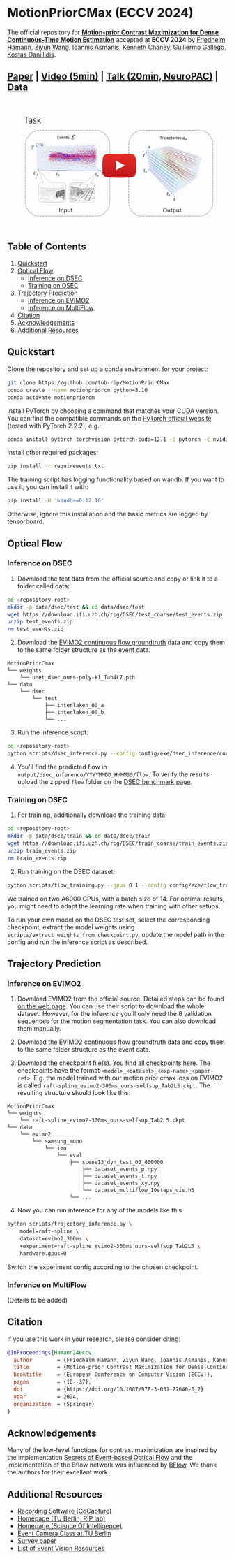 # MotionPriorCMax (ECCV 2024)

The official repository for [**Motion-prior Contrast Maximization for Dense Continuous-Time Motion Estimation**](https://arxiv.org/abs/2407.10802) accepted at **ECCV 2024** by [Friedhelm Hamann](https://friedhelmhamann.github.io/), [Ziyun Wang](https://ziyunclaudewang.github.io/), [Ioannis Asmanis](https://www.grasp.upenn.edu/people/ioannis-asmanis/), [Kenneth Chaney](https://scholar.google.com/citations?user=sIsVwNAAAAAJ&hl=en), [Guillermo Gallego](https://sites.google.com/view/guillermogallego), [Kostas Daniilidis](https://www.cis.upenn.edu/~kostas/).

<h2 align="left">

[Paper](https://arxiv.org/abs/2407.10802) | [Video (5min)](https://youtu.be/Pwnn3Xl9tSk) | [Talk (20min, NeuroPAC)](https://youtu.be/8b1FNsmsvNc) | [Data](https://drive.google.com/drive/folders/1rIScxpsw13skVMW1RxqNxw3nWgVyyU6h?usp=drive_link)

</h2>

[![Motion-prior Contrast Maximization for Dense Continuous-Time Motion Estimation](docs/img/video_cover.png)](https://youtu.be/Pwnn3Xl9tSk)

## Table of Contents

1. [Quickstart](#quickstart)
2. [Optical Flow](#optical-flow)
   - [Inference on DSEC](#inference-on-dsec)
   - [Training on DSEC](#training-on-dsec)
3. [Trajectory Prediction](#trajectory-prediction)
   - [Inference on EVIMO2](#inference-on-evimo2)
   - [Inference on MultiFlow](#inference-on-multiflow)
4. [Citation](#citation)
5. [Acknowledgements](#acknowledgements)
6. [Additional Resources](#additional-resources)

## Quickstart

Clone the repository and set up a conda environment for your project:

```bash
git clone https://github.com/tub-rip/MotionPriorCMax
conda create --name motionpriorcm python=3.10
conda activate motionpriorcm
```

Install PyTorch by choosing a command that matches your CUDA version. You can find the compatible commands on the [PyTorch official website](https://pytorch.org/get-started/locally/) (tested with PyTorch 2.2.2), e.g.:

```bash
conda install pytorch torchvision pytorch-cuda=12.1 -c pytorch -c nvidia
```

Install other required packages:

```bash
pip install -r requirements.txt
```

The training script has logging functionality based on wandb. If you want to use it, you can install it with:

```bash
pip install -U 'wandb>=0.12.10'
```

Otherwise, ignore this installation and the basic metrics are logged by tensorboard.

## Optical Flow

### Inference on DSEC

1. Download the test data from the official source and copy or link it to a folder called data:

```bash
cd <repository-root>
mkdir -p data/dsec/test && cd data/dsec/test
wget https://download.ifi.uzh.ch/rpg/DSEC/test_coarse/test_events.zip
unzip test_events.zip
rm test_events.zip
```

2. Download the [EVIMO2 continuous flow groundtruth](https://drive.google.com/file/d/1YRlvjl0BiNxSQ-jZlw7QcebiBe7Zm2l9/view?usp=drive_link) data and copy them to the same folder structure as the event data.

```
MotionPriorCmax
└── weights
    └── unet_dsec_ours-poly-k1_Tab4L7.pth
└── data
    └── dsec
        └── test
            ├── interlaken_00_a
            ├── interlaken_00_b
            └── ...
```

3. Run the inference script:

```bash
cd <repository-root>
python scripts/dsec_inference.py --config config/exe/dsec_inference/config.yaml
```

4. You'll find the predicted flow in `output/dsec_inference/YYYYMMDD_HHMMSS/flow`. To verify the results upload the zipped `flow` folder on the [DSEC benchmark page](https://dsec.ifi.uzh.ch/uzh/dsec-flow-optical-flow-benchmark/).

### Training on DSEC

1. For training, additionally download the training data:

```bash
cd <repository-root>
mkdir -p data/dsec/train && cd data/dsec/train
wget https://download.ifi.uzh.ch/rpg/DSEC/train_coarse/train_events.zip
unzip train_events.zip
rm train_events.zip
```

2. Run training on the DSEC dataset:

```bash
python scripts/flow_training.py --gpus 0 1 --config config/exe/flow_training/dsec.yaml
```

We trained on two A6000 GPUs, with a batch size of 14. For optimal results, you might need to adapt the learning rate when training with other setups.

To run your own model on the DSEC test set, select the corresponding checkpoint, extract the model weights using `scripts/extract_weights_from_checkpoint.py`, update the model path in the config and run the inference script as described.

## Trajectory Prediction

### Inference on EVIMO2

1. Download EVIMO2 from the official source. Detailed steps can be found [on the web page](https://better-flow.github.io/evimo/download_evimo_2.html). You can use their script to download the whole dataset. However, for the inference you'll only need the 8 validation sequences for the motion segmentation task. You can also download them manually.

2. Download the EVIMO2 continuous flow groundtruth data and copy them to the same folder structure as the event data.

3. Download the checkpoint file(s). [You find all checkpoints here](https://drive.google.com/drive/folders/1rIScxpsw13skVMW1RxqNxw3nWgVyyU6h?usp=drive_link). The checkpoints have the format `<model>_<dataset>_<exp-name>_<paper-ref>`. E.g. the model trained with our motion prior cmax loss on EVIMO2 is called `raft-spline_evimo2-300ms_ours-selfsup_Tab2L5.ckpt`. The resulting structure should look like this:

```
MotionPriorCmax
└── weights
    └── raft-spline_evimo2-300ms_ours-selfsup_Tab2L5.ckpt
└── data
    └── evimo2
        └── samsung_mono
            └── imo
                └── eval
                    ├── scene13_dyn_test_00_000000
                        ├── dataset_events_p.npy
                        ├── dataset_events_t.npy
                        ├── dataset_events_xy.npy
                        └── dataset_multiflow_10steps_vis.h5
                    └── ...
```

4. Now you can run inference for any of the models like this

```bash
python scripts/trajectory_inference.py \
    model=raft-spline \
    dataset=evimo2_300ms \
    +experiment=raft-spline_evimo2-300ms_ours-selfsup_Tab2L5 \
    hardware.gpus=0
```

Switch the experiment config according to the chosen checkpoint.

### Inference on MultiFlow

(Details to be added)

## Citation

If you use this work in your research, please consider citing:

```bibtex
@InProceedings{Hamann24eccv,
  author        = {Friedhelm Hamann, Ziyun Wang, Ioannis Asmanis, Kenneth Chaney, Guillermo Gallego, Kostas Daniilidis},
  title         = {Motion-prior Contrast Maximization for Dense Continuous-Time Motion Estimation},
  booktitle     = {European Conference on Computer Vision (ECCV)},
  pages         = {18--37},
  doi           = {https://doi.org/10.1007/978-3-031-72646-0_2},
  year          = 2024,
  organization  = {Springer}
}
```

## Acknowledgements

Many of the low-level functions for contrast maximization are inspired by the implementation [Secrets of Event-based Optical Flow](https://github.com/tub-rip/event_based_optical_flow) and the implementation of the Bflow network was influenced by [BFlow](https://github.com/uzh-rpg/bflow). We thank the authors for their excellent work.

## Additional Resources

* [Recording Software (CoCapture)](https://github.com/tub-rip/CoCapture)
* [Homepage (TU Berlin, RIP lab)](https://sites.google.com/view/guillermogallego/research/event-based-vision)
* [Homepage (Science Of Intelligence)](https://www.scienceofintelligence.de/)
* [Event Camera Class at TU Berlin](https://sites.google.com/view/guillermogallego/teaching/event-based-robot-vision)
* [Survey paper](http://rpg.ifi.uzh.ch/docs/EventVisionSurvey.pdf)
* [List of Event Vision Resources](https://github.com/uzh-rpg/event-based_vision_resources)